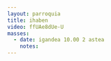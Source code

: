 ```yaml
---
layout: parroquia
title: ihaben
video: ffUAe8dUe-U
masses:
  - date: igandea 10.00 2 astea
    notes:
---
```



